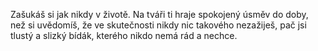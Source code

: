 Zašukáš si jak nikdy v životě. Na tváři ti hraje spokojený úsměv do doby, než si uvědomíš, že ve skutečnosti nikdy nic
takového nezažiješ, pač jsi tlustý a slizký bídák, kterého nikdo nemá rád a nechce.